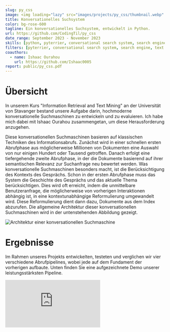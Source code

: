 ```yaml
---
slug: py_css
image: <img loading="lazy" src="images/projects/py_css/thumbnail.webp" alt="Ein in Python entwickeltes konversationelles Suchsystem."/>
title: Konversationelles Suchsystem
color: bg-rose-600
tagline: Ein konversationelles Suchsystem, entwickelt in Python.
url: https://github.com/CodingTil/py_css
date_range: September 2023 - November 2023
skills: [python, pyterrier, conversational search system, search engine, text processing, information retrieval, git]
filters: [pyterrier, conversational search system, search engine, text processing, information retrieval, git]
coauthors:
  - name: Ishaac Ourahou
    url: https://github.com/Ishaac0005
report: public/py_css.pdf
---
```

# Übersicht
In unserem Kurs "Information Retrieval and Text Mining" an der Universität von Stavanger bestand unsere Aufgabe darin, hochmoderne konversationelle Suchmaschinen zu entwickeln und zu evaluieren. Ich habe mich dabei mit Ishaac Ourahou zusammengetan, um diese Herausforderung anzugehen.

Diese konversationellen Suchmaschinen basieren auf klassischen Techniken des Informationsabrufs. Zunächst wird in einer schnellen ersten Abrufphase aus möglicherweise Millionen von Dokumenten eine Auswahl von nur einigen Hundert oder Tausend getroffen. Danach erfolgt eine tiefergehende zweite Abrufphase, in der die Dokumente basierend auf ihrer semantischen Relevanz zur Suchanfrage neu bewertet werden. Was konversationelle Suchmaschinen besonders macht, ist die Berücksichtigung des Kontexts des Gesprächs. Schon in der ersten Abrufphase muss das System die Geschichte des Gesprächs und das aktuelle Thema berücksichtigen. Dies wird oft erreicht, indem die unmittelbare Benutzeranfrage, die möglicherweise von vorherigen Interaktionen abhängig ist, in eine kontextunabhängige Reformulierung umgewandelt wird. Diese Reformulierung dient dann dazu, Dokumente aus dem Index abzurufen. Die allgemeine Architektur dieser konversationellen Suchmaschinen wird in der untenstehenden Abbildung gezeigt.

<img loading="lazy" src="images/projects/py_css/pipeline.webp" alt="Architektur einer konversationellen Suchmaschine"/>

# Ergebnisse
Im Rahmen unseres Projekts entwickelten, testeten und verglichen wir vier verschiedene Abrufpipelines, wobei jede auf dem Fundament der vorherigen aufbaute. Unten finden Sie eine aufgezeichnete Demo unserer leistungsstärksten Pipeline.

<iframe src="https://www.youtube-nocookie.com/embed/p07z49_JPu8?si=UaSQrPgKCSoNevK6" title="YouTube video player" frameborder="0" allow="accelerometer; autoplay; clipboard-write; encrypted-media; gyroscope; picture-in-picture; web-share" allowfullscreen></iframe>